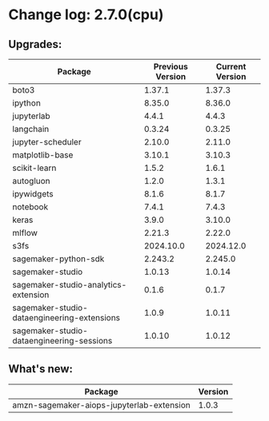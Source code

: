# Change log: 2.7.0(cpu)

## Upgrades: 

Package | Previous Version | Current Version
---|---|---
boto3|1.37.1|1.37.3
ipython|8.35.0|8.36.0
jupyterlab|4.4.1|4.4.3
langchain|0.3.24|0.3.25
jupyter-scheduler|2.10.0|2.11.0
matplotlib-base|3.10.1|3.10.3
scikit-learn|1.5.2|1.6.1
autogluon|1.2.0|1.3.1
ipywidgets|8.1.6|8.1.7
notebook|7.4.1|7.4.3
keras|3.9.0|3.10.0
mlflow|2.21.3|2.22.0
s3fs|2024.10.0|2024.12.0
sagemaker-python-sdk|2.243.2|2.245.0
sagemaker-studio|1.0.13|1.0.14
sagemaker-studio-analytics-extension|0.1.6|0.1.7
sagemaker-studio-dataengineering-extensions|1.0.9|1.0.11
sagemaker-studio-dataengineering-sessions|1.0.10|1.0.12

## What's new: 

Package | Version 
---|---
amzn-sagemaker-aiops-jupyterlab-extension|1.0.3
